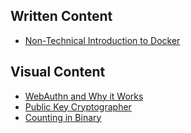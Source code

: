 ## Written Content
- [Non-Technical Introduction to Docker](/docker)

## Visual Content
- [WebAuthn and Why it Works](/webauthn)
- [Public Key Cryptographer](/rsa)
- [Counting in Binary](/binary)
